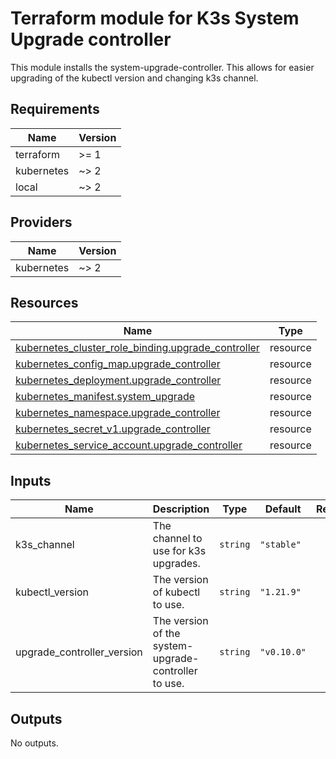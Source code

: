 # Terraform module for K3s System Upgrade controller

This module installs the system-upgrade-controller. This allows for easier upgrading of the kubectl version and changing k3s channel.

## Requirements

| Name | Version |
|------|---------|
| terraform | >= 1 |
| kubernetes | ~> 2 |
| local | ~> 2 |

## Providers

| Name | Version |
|------|---------|
| kubernetes | ~> 2 |

## Resources

| Name | Type |
|------|------|
| [kubernetes_cluster_role_binding.upgrade_controller](https://registry.terraform.io/providers/hashicorp/kubernetes/latest/docs/resources/cluster_role_binding) | resource |
| [kubernetes_config_map.upgrade_controller](https://registry.terraform.io/providers/hashicorp/kubernetes/latest/docs/resources/config_map) | resource |
| [kubernetes_deployment.upgrade_controller](https://registry.terraform.io/providers/hashicorp/kubernetes/latest/docs/resources/deployment) | resource |
| [kubernetes_manifest.system_upgrade](https://registry.terraform.io/providers/hashicorp/kubernetes/latest/docs/resources/manifest) | resource |
| [kubernetes_namespace.upgrade_controller](https://registry.terraform.io/providers/hashicorp/kubernetes/latest/docs/resources/namespace) | resource |
| [kubernetes_secret_v1.upgrade_controller](https://registry.terraform.io/providers/hashicorp/kubernetes/latest/docs/resources/secret_v1) | resource |
| [kubernetes_service_account.upgrade_controller](https://registry.terraform.io/providers/hashicorp/kubernetes/latest/docs/resources/service_account) | resource |

## Inputs

| Name | Description | Type | Default | Required |
|------|-------------|------|---------|:--------:|
| k3s_channel | The channel to use for k3s upgrades. | `string` | `"stable"` | no |
| kubectl_version | The version of kubectl to use. | `string` | `"1.21.9"` | no |
| upgrade_controller_version | The version of the system-upgrade-controller to use. | `string` | `"v0.10.0"` | no |

## Outputs

No outputs.
